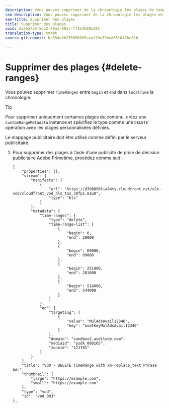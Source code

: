 ```yaml
---
description: Vous pouvez supprimer de la chronologie les plages de temps comprises entre le début et la fin dans l’heure locale.
seo-description: Vous pouvez supprimer de la chronologie les plages de temps comprises entre le début et la fin dans l’heure locale.
seo-title: Supprimer des plages
title: Supprimer des plages
uuid: 2aaea7a0-5d52-49a1-901c-f71e4b081d91
translation-type: tm+mt
source-git-commit: bc35da8b258056809ceaf18e33bed631047bc81b

---
```



# Supprimer des plages {#delete-ranges}

Vous pouvez supprimer `TimeRanges` entre `begin` et `end` dans `localTime` la chronologie.

>[!TIP]
>
>Pour supprimer uniquement certaines plages du contenu, créez une `CustomRangeMetadata` instance et spécifiez le type comme une `DELETE` opération avec les plages personnalisées définies.

Le mappage publicitaire doit être utilisé comme défini par le serveur publicitaire.

1. Pour supprimer des plages à l’aide d’une publicité de prise de décision publicitaire Adobe Primetime, procédez comme suit :

   ```
   {   
       "properties": [],
       "stream": {
           "manifests": [
               {
                   "url": "https://d398890tia84ty.cloudfront.net/e2e-vod/cloudfront_vod_hls_tos_30fps.m3u8",
                   "type": "hls"
               }
           ],
           "metadata": {
               "time-ranges": {
                   "type": "delete",
                   "time-range-list": [
                       {
                           "begin": 0,
                           "end": 20000
                       },
                       {
                           "begin": 69000,
                           "end": 99000
                       },
                       {
                           "begin": 251000,
                           "end": 281000
                       },
                       {
                           "begin": 514000,
                           "end": 544000
                       }
                   ]
               },
               "ad": {
                   "targeting": [
                       {
                           "value": "MulAdsAvail12346",
                           "key": "osmfKeyMulAdsAvail12346"
                       }
                   ],
                   "domain": "sandbox2.auditude.com",
                   "mediaid": "psdk_000105",
                   "zoneid": "121781"
               }     
           }
       },   
       "title": "VOD - DELETE TimeRange with xm-replace_text Phrase Ads",
       "thumbnail": {
           "large": "https://example.com",
           "small": "https://example.com"
       },
       "type": "vod",
       "id": "vod_003"
   },
   ```
